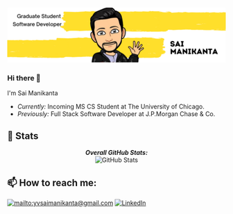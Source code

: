 ![Sai Manikanta Banner Image](./banner.png)
### Hi there 👋

I'm Sai Manikanta 
- <i>Currently:</i> Incoming MS CS Student at The University of Chicago. 
- <i>Previously:</i> Full Stack Software Developer at J.P.Morgan Chase & Co.


<h2>👀 Stats</h2>

<div>
  <p align="center">
    <b><em>Overall GitHub Stats:</em></b> <br/>
     <img src="https://github-readme-streak-stats.herokuapp.com/?user=Manikanta2498" alt="GitHub Stats" /> <br/>
  </p>
</div>

<h2>📫 How to reach me:</h2>

<a href="mailto:yvsaimanikanta@gmail.com">![mailto:yvsaimanikanta@gmail.com](https://img.shields.io/badge/Gmail-D14836?style=for-the-badge&logo=gmail&logoColor=white)</a> <a href="https://www.linkedin.com/in/yvsmanikanta/">![LinkedIn](https://img.shields.io/badge/LinkedIn-0077B5?style=for-the-badge&logo=linkedin&logoColor=white)</a>
<!--
**Manikanta2498/Manikanta2498** is a ✨ _special_ ✨ repository because its `README.md` (this file) appears on your GitHub profile.

Here are some ideas to get you started:

- 🔭 I’m currently working on ...
- 🌱 I’m currently learning ...
- 👯 I’m looking to collaborate on ...
- 🤔 I’m looking for help with ...
- 💬 Ask me about ...
- 📫 How to reach me: ...
- 😄 Pronouns: ...
- ⚡ Fun fact: ...
-->
